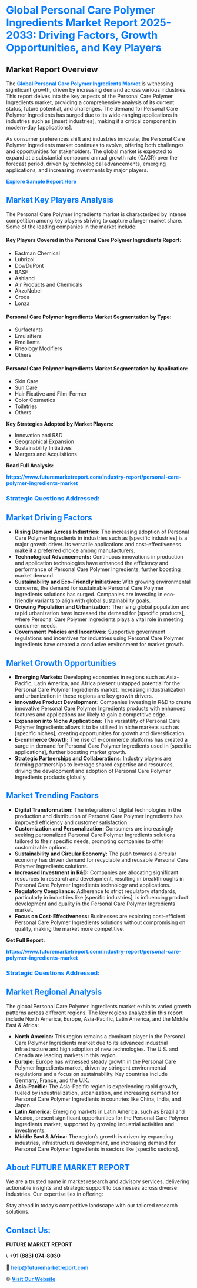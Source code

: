 <h1 style="color: #007BFF;">Global Personal Care Polymer Ingredients Market Report 2025-2033: Driving Factors, Growth Opportunities, and Key Players</h1>

<section id="overview">
<h2>Market Report Overview</h2>
<p>The <a href="https://www.futuremarketreport.com/industry-report/personal-care-polymer-ingredients-market" style="color: #007BFF; text-decoration: none;"><strong>Global Personal Care Polymer Ingredients Market</strong></a> is witnessing significant growth, driven by increasing demand across various industries. This report delves into the key aspects of the Personal Care Polymer Ingredients market, providing a comprehensive analysis of its current status, future potential, and challenges. The demand for Personal Care Polymer Ingredients has surged due to its wide-ranging applications in industries such as [insert industries], making it a critical component in modern-day [applications].</p>
<p>As consumer preferences shift and industries innovate, the Personal Care Polymer Ingredients market continues to evolve, offering both challenges and opportunities for stakeholders. The global market is expected to expand at a substantial compound annual growth rate (CAGR) over the forecast period, driven by technological advancements, emerging applications, and increasing investments by major players.</p>
</section>

<section id="overview">
<p><a href="https://www.futuremarketreport.com/request-sample/reportId=50768" style="color: #007BFF; text-decoration: none;"><strong>Explore Sample Report Here</strong></a></p>
</section>

<section id="key-players">
<h2 style="color: #007BFF;">Market Key Players Analysis</h2>
<p>The Personal Care Polymer Ingredients market is characterized by intense competition among key players striving to capture a larger market share. Some of the leading companies in the market include:</p>
<h4>Key Players Covered in the Personal Care Polymer Ingredients Report:</h4>
<ul><li>Eastman Chemical</li><li>Lubrizol</li><li>DowDuPont</li><li>BASF</li><li>Ashland</li><li>Air Products and Chemicals</li><li>AkzoNobel</li><li>Croda</li><li>Lonza</li></ul>
<h4>Personal Care Polymer Ingredients Market Segmentation by Type:</h4>
<ul><li>Surfactants</li><li>Emulsifiers</li><li>Emollients</li><li>Rheology Modifiers</li><li>Others</li></ul>

<h4>Personal Care Polymer Ingredients Market Segmentation by Application:</h4>
<ul><li>Skin Care</li><li>Sun Care</li><li>Hair Fixative and Film-Former</li><li>Color Cosmetics</li><li>Toiletries</li><li>Others</li></ul>
<p><strong>Key Strategies Adopted by Market Players:</strong></p>
<ul>
<li>Innovation and R&D</li>
<li>Geographical Expansion</li>
<li>Sustainability Initiatives</li>
<li>Mergers and Acquisitions</li>
</ul>
</section>

<section>
<p><strong>Read Full Analysis: </strong></p><a href="https://www.futuremarketreport.com/industry-report/personal-care-polymer-ingredients-market" style="color: #007BFF; text-decoration: none;"><strong>https://www.futuremarketreport.com/industry-report/personal-care-polymer-ingredients-market</strong></a>
<h3 style="color: #007BFF;">Strategic Questions Addressed:</h3>
</section>

<section id="driving-factors">
<h2 style="color: #007BFF;">Market Driving Factors</h2>
<ul>
<li><strong>Rising Demand Across Industries:</strong> The increasing adoption of Personal Care Polymer Ingredients in industries such as [specific industries] is a major growth driver. Its versatile applications and cost-effectiveness make it a preferred choice among manufacturers.</li>
<li><strong>Technological Advancements:</strong> Continuous innovations in production and application technologies have enhanced the efficiency and performance of Personal Care Polymer Ingredients, further boosting market demand.</li>
<li><strong>Sustainability and Eco-Friendly Initiatives:</strong> With growing environmental concerns, the demand for sustainable Personal Care Polymer Ingredients solutions has surged. Companies are investing in eco-friendly variants to align with global sustainability goals.</li>
<li><strong>Growing Population and Urbanization:</strong> The rising global population and rapid urbanization have increased the demand for [specific products], where Personal Care Polymer Ingredients plays a vital role in meeting consumer needs.</li>
<li><strong>Government Policies and Incentives:</strong> Supportive government regulations and incentives for industries using Personal Care Polymer Ingredients have created a conducive environment for market growth.</li>
</ul>
</section>

<section id="growth-opportunities">
<h2 style="color: #007BFF;">Market Growth Opportunities</h2>
<ul>
<li><strong>Emerging Markets:</strong> Developing economies in regions such as Asia-Pacific, Latin America, and Africa present untapped potential for the Personal Care Polymer Ingredients market. Increasing industrialization and urbanization in these regions are key growth drivers.</li>
<li><strong>Innovative Product Development:</strong> Companies investing in R&D to create innovative Personal Care Polymer Ingredients products with enhanced features and applications are likely to gain a competitive edge.</li>
<li><strong>Expansion into Niche Applications:</strong> The versatility of Personal Care Polymer Ingredients allows it to be utilized in niche markets such as [specific niches], creating opportunities for growth and diversification.</li>
<li><strong>E-commerce Growth:</strong> The rise of e-commerce platforms has created a surge in demand for Personal Care Polymer Ingredients used in [specific applications], further boosting market growth.</li>
<li><strong>Strategic Partnerships and Collaborations:</strong> Industry players are forming partnerships to leverage shared expertise and resources, driving the development and adoption of Personal Care Polymer Ingredients products globally.</li>
</ul>
</section>

<section id="trending-factors">
<h2 style="color: #007BFF;">Market Trending Factors</h2>
<ul>
<li><strong>Digital Transformation:</strong> The integration of digital technologies in the production and distribution of Personal Care Polymer Ingredients has improved efficiency and customer satisfaction.</li>
<li><strong>Customization and Personalization:</strong> Consumers are increasingly seeking personalized Personal Care Polymer Ingredients solutions tailored to their specific needs, prompting companies to offer customizable options.</li>
<li><strong>Sustainability and Circular Economy:</strong> The push towards a circular economy has driven demand for recyclable and reusable Personal Care Polymer Ingredients solutions.</li>
<li><strong>Increased Investment in R&D:</strong> Companies are allocating significant resources to research and development, resulting in breakthroughs in Personal Care Polymer Ingredients technology and applications.</li>
<li><strong>Regulatory Compliance:</strong> Adherence to strict regulatory standards, particularly in industries like [specific industries], is influencing product development and quality in the Personal Care Polymer Ingredients market.</li>
<li><strong>Focus on Cost-Effectiveness:</strong> Businesses are exploring cost-efficient Personal Care Polymer Ingredients solutions without compromising on quality, making the market more competitive.</li>
</ul>
</section>

<section>
<p><strong>Get Full Report: </strong></p><a href="https://www.futuremarketreport.com/industry-report/personal-care-polymer-ingredients-market" style="color: #007BFF; text-decoration: none;"><strong>https://www.futuremarketreport.com/industry-report/personal-care-polymer-ingredients-market</strong></a>
<h3 style="color: #007BFF;">Strategic Questions Addressed:</h3>
</section>


<section id="regional-analysis">
<h2 style="color: #007BFF;">Market Regional Analysis</h2>
<p>The global Personal Care Polymer Ingredients market exhibits varied growth patterns across different regions. The key regions analyzed in this report include North America, Europe, Asia-Pacific, Latin America, and the Middle East & Africa:</p>
<ul>
<li><strong>North America:</strong> This region remains a dominant player in the Personal Care Polymer Ingredients market due to its advanced industrial infrastructure and high adoption of new technologies. The U.S. and Canada are leading markets in this region.</li>
<li><strong>Europe:</strong> Europe has witnessed steady growth in the Personal Care Polymer Ingredients market, driven by stringent environmental regulations and a focus on sustainability. Key countries include Germany, France, and the U.K.</li>
<li><strong>Asia-Pacific:</strong> The Asia-Pacific region is experiencing rapid growth, fueled by industrialization, urbanization, and increasing demand for Personal Care Polymer Ingredients in countries like China, India, and Japan.</li>
<li><strong>Latin America:</strong> Emerging markets in Latin America, such as Brazil and Mexico, present significant opportunities for the Personal Care Polymer Ingredients market, supported by growing industrial activities and investments.</li>
<li><strong>Middle East & Africa:</strong> The region’s growth is driven by expanding industries, infrastructure development, and increasing demand for Personal Care Polymer Ingredients in sectors like [specific sectors].</li>
</ul>
</section>

<footer>
<h2 style="color: #007BFF;">About FUTURE MARKET REPORT</h2>
<p>We are a trusted name in market research and advisory services, delivering actionable insights and strategic support to businesses across diverse industries. Our expertise lies in offering:</p>

<p>Stay ahead in today’s competitive landscape with our tailored research solutions.</p>

<h2 style="color: #007BFF;">Contact Us:</h2>
<p><strong>FUTURE MARKET REPORT</strong></p>
<p>📞 <strong>+91 (883) 074-8030</strong></p>
<p>📧 <strong><a href="mailto:help@futuremarketreport.com" style="color: #007BFF;">help@futuremarketreport.com</a></strong></p>
<p>🌐 <strong><a href="https://www.futuremarketreport.com/" style="color: #007BFF;">Visit Our Website</a></strong></p>
</footer>